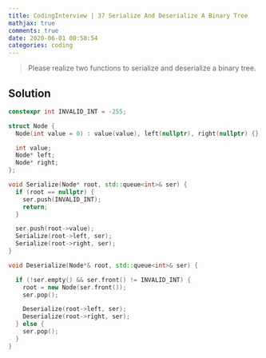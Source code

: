 ```yaml
---
title: CodingInterview | 37 Serialize And Deserialize A Binary Tree
mathjax: true
comments: true
date: 2020-06-01 00:58:54
categories: coding
---
```


> Please realize two functions to serialize and deserialize a binary tree.

<!-- more -->

## Solution
```C++
constexpr int INVALID_INT = -255;

struct Node {
  Node(int value = 0) : value(value), left(nullptr), right(nullptr) {}

  int value;
  Node* left;
  Node* right;
};

void Serialize(Node* root, std::queue<int>& ser) {
  if (root == nullptr) {
    ser.push(INVALID_INT);
    return;
  }

  ser.push(root->value);
  Serialize(root->left, ser);
  Serialize(root->right, ser);
}

void Deserialize(Node*& root, std::queue<int>& ser) {

  if (!ser.empty() && ser.front() != INVALID_INT) {
    root = new Node(ser.front());
    ser.pop();

    Deserialize(root->left, ser);
    Deserialize(root->right, ser);
  } else {
    ser.pop();
  }
}
```

